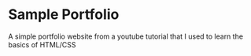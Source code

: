 # Sample Portfolio
 A simple portfolio website from a youtube tutorial that I used to learn the basics of HTML/CSS
